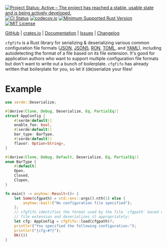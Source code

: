 [![Project Status: Active – The project has reached a stable, usable state and is being actively developed.](https://www.repostatus.org/badges/latest/active.svg)](https://www.repostatus.org/#active)
[![CI Status](https://github.com/jwodder/cfgfifo/actions/workflows/test.yml/badge.svg)](https://github.com/jwodder/cfgfifo/actions/workflows/test.yml)
[![codecov.io](https://codecov.io/gh/jwodder/cfgfifo/branch/master/graph/badge.svg)](https://codecov.io/gh/jwodder/cfgfifo)
[![Minimum Supported Rust Version](https://img.shields.io/badge/MSRV-1.69-orange)](https://www.rust-lang.org)
[![MIT License](https://img.shields.io/github/license/jwodder/cfgfifo.svg)](https://opensource.org/licenses/MIT)

[GitHub](https://github.com/jwodder/cfgfifo) | [crates.io](https://crates.io/crates/cfgfifo) | [Documentation](https://docs.rs/cfgfifo) | [Issues](https://github.com/jwodder/cfgfifo/issues) | [Changelog](https://github.com/jwodder/cfgfifo/blob/master/CHANGELOG.md)

`cfgfifo` is a Rust library for serializing & deserializing various common
configuration file formats ([JSON][], [JSON5][], [RON][], [TOML][], and
[YAML][]), including autodetecting the format of a file based on its file
extension.  It's good for application authors who want to support multiple
configuration file formats but don't want to write out a bunch of boilerplate.
`cfgfifo` has already written that boilerplate for you, so let it (de)serialize
your files!

[JSON]: https://www.json.org
[JSON5]: https://json5.org
[RON]: https://github.com/ron-rs/ron
[TOML]: https://toml.io
[YAML]: https://yaml.org

Example
=======

```rust
use serde::Deserialize;

#[derive(Clone, Debug, Deserialize, Eq, PartialEq)]
struct AppConfig {
    #[serde(default)]
    enable_foo: bool,
    #[serde(default)]
    bar_type: BarType,
    #[serde(default)]
    flavor: Option<String>,
}

#[derive(Clone, Debug, Default, Deserialize, Eq, PartialEq)]
enum BarType {
    #[default]
    Open,
    Closed,
    Clopen,
}

fn main() -> anyhow::Result<()> {
    let Some(cfgpath) = std::env::args().nth(1) else {
        anyhow::bail!("No configuration file specified");
    };
    // cfgfifo identifies the format used by the file `cfgpath` based on its
    // file extension and deserializes it appropriately:
    let cfg: AppConfig = cfgfifo::load(cfgpath)?;
    println!("You specified the following configuration:");
    println!("{cfg:#?}");
    Ok(())
}
```
